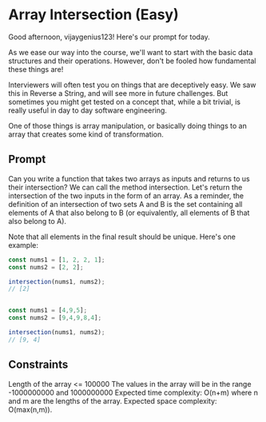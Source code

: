 # Array Intersection (Easy)
Good afternoon, vijaygenius123! Here's our prompt for today.

As we ease our way into the course, we'll want to start with the basic data structures and their operations. However, don't be fooled how fundamental these things are!

Interviewers will often test you on things that are deceptively easy. We saw this in Reverse a String, and will see more in future challenges. But sometimes you might get tested on a concept that, while a bit trivial, is really useful in day to day software engineering.

One of those things is array manipulation, or basically doing things to an array that creates some kind of transformation.

## Prompt
Can you write a function that takes two arrays as inputs and returns to us their intersection? We can call the method intersection. Let's return the intersection of the two inputs in the form of an array. As a reminder, the definition of an intersection of two sets A and B is the set containing all elements of A that also belong to B (or equivalently, all elements of B that also belong to A).


Note that all elements in the final result should be unique. Here's one example:

```js
const nums1 = [1, 2, 2, 1];
const nums2 = [2, 2];

intersection(nums1, nums2);
// [2]


const nums1 = [4,9,5];
const nums2 = [9,4,9,8,4];

intersection(nums1, nums2);
// [9, 4]
```
## Constraints
Length of the array <= 100000
The values in the array will be in the range -1000000000 and 1000000000
Expected time complexity: O(n+m) where n and m are the lengths of the array.
Expected space complexity: O(max(n,m)).
